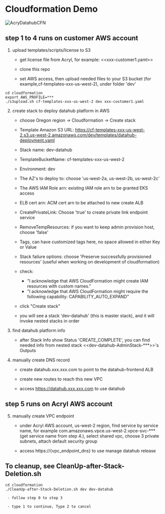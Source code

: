 # Cloudformation Demo
![AcryDatahubCFN](https://user-images.githubusercontent.com/1105928/138394072-c86ddffa-5b6d-433f-95c8-3764842445d4.png)

## step 1 to 4 runs on customer AWS account


1. upload templates/scripts/license to S3
     - get license file from Acryl, for example: <<xxx-customer1.yaml>>

     - clone this repo

     - set AWS access, then upload needed files to your S3 bucket (for example,cf-templates-xxx-us-west-2), under folder 'dev'
```console
cd cloudformation
export AWS_PROFILE=***
./s3upload.sh cf-templates-xxx-us-west-2 dev xxx-customer1.yaml
```

      
2. create stack to deploy datahub platform in AWS

     - choose Oregon region -> Cloudformation -> Create stack

     - Template Amazon S3 URL: https://cf-templates-xxx-us-west-2.s3.us-west-2.amazonaws.com/dev/templates/datahub-deployment.yaml

     - Stack name: dev-datahub
 
     - TemplateBucketName: cf-templates-xxx-us-west-2     

     - Environment: dev

     - The AZ's to deploy to: choose 'us-west-2a, us-west-2b, us-west-2c'

     - The AWS IAM Role arn: existing IAM role arn to be granted EKS access

     - ELB cert arn: ACM cert arn to be attached to new create ALB

     - CreatePrivateLink: Choose 'true' to create private link endpoint service

     - RemoveTempResources: if you want to keep admin provision host, choose 'false'

     - Tags, can have customized tags here, no space allowed in either Key or Value

     - Stack failure options: choose 'Preserve successfully provisioned resources' (useful when working on development of cloudformation)

     - check:
          - "I acknowledge that AWS CloudFormation might create IAM resources with custom names."
          - "I acknowledge that AWS CloudFormation might require the following capability: CAPABILITY_AUTO_EXPAND"

     - click "Create stack"

     - you will see a stack 'dev-datahub' (this is master stack), and it will invoke nested stacks in order



3. find datahub platform info
     - after Stack Info show Status 'CREATE_COMPLETE', you can find needed info from nested stack <<dev-datahub-AdminStack-***>>'s Outputs


4. manually create DNS record
     - create datahub.xxx.xxx.com to point to the datahub-frontend ALB

     - create new routes to reach this new VPC

     - access https://datahub.xxx.xxx.com to use datahub


## step 5 runs on Acryl AWS account
5. manually create VPC endpoint
     - under Acryl AWS account, us-west-2 region, find service by service name, for example com.amazonaws.vpce.us-west-2.vpce-svc-*** (get service name from step 4.), select shared vpc, choose 3 private subnets, attach default security group

     - access https://{vpc_endpoint_dns} to use manage datahub release


## To cleanup, see CleanUp-after-Stack-Deletion.sh
```console
cd cloudformation
./CleanUp-after-Stack-Deletion.sh dev dev-datahub
```
     - follow step 0 to step 3

     - type 1 to continue, Type 2 to cancel
     

